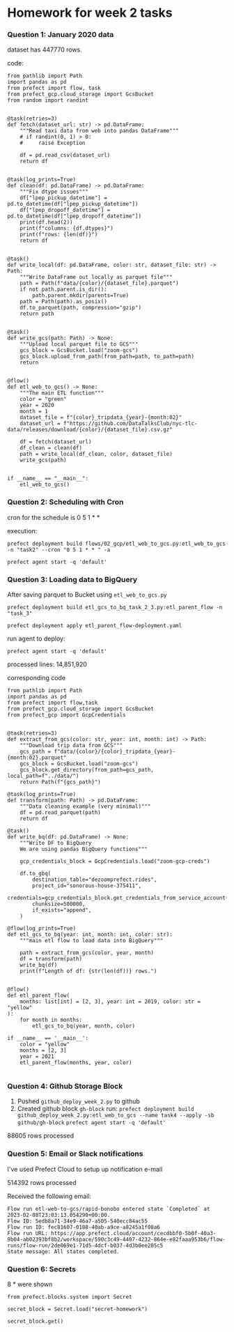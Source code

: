 # Homework for week 2 tasks

### Question 1: January 2020 data

dataset has 447770 rows.

code:


```
from pathlib import Path
import pandas as pd
from prefect import flow, task
from prefect_gcp.cloud_storage import GcsBucket
from random import randint


@task(retries=3)
def fetch(dataset_url: str) -> pd.DataFrame:
    """Read taxi data from web into pandas DataFrame"""
    # if randint(0, 1) > 0:
    #     raise Exception

    df = pd.read_csv(dataset_url)
    return df


@task(log_prints=True)
def clean(df: pd.DataFrame) -> pd.DataFrame:
    """Fix dtype issues"""
    df["lpep_pickup_datetime"] = pd.to_datetime(df["lpep_pickup_datetime"])
    df["lpep_dropoff_datetime"] = pd.to_datetime(df["lpep_dropoff_datetime"])
    print(df.head(2))
    print(f"columns: {df.dtypes}")
    print(f"rows: {len(df)}")
    return df


@task()
def write_local(df: pd.DataFrame, color: str, dataset_file: str) -> Path:
    """Write DataFrame out locally as parquet file"""
    path = Path(f"data/{color}/{dataset_file}.parquet")
    if not path.parent.is_dir():
        path.parent.mkdir(parents=True)
    path = Path(path).as_posix()
    df.to_parquet(path, compression="gzip")
    return path


@task()
def write_gcs(path: Path) -> None:
    """Upload local parquet file to GCS"""
    gcs_block = GcsBucket.load("zoom-gcs")
    gcs_block.upload_from_path(from_path=path, to_path=path)
    return


@flow()
def etl_web_to_gcs() -> None:
    """The main ETL function"""
    color = "green"
    year = 2020
    month = 1
    dataset_file = f"{color}_tripdata_{year}-{month:02}"
    dataset_url = f"https://github.com/DataTalksClub/nyc-tlc-data/releases/download/{color}/{dataset_file}.csv.gz"

    df = fetch(dataset_url)
    df_clean = clean(df)
    path = write_local(df_clean, color, dataset_file)
    write_gcs(path)


if __name__ == "__main__":
    etl_web_to_gcs()

```

### Question 2: Scheduling with Cron

cron for the schedule is 0 5 1 * *

execution:

`prefect deployment build flows/02_gcp/etl_web_to_gcs.py:etl_web_to_gcs -n "task2" --cron "0 5 1 * * " -a`

`prefect agent start -q 'default'`

### Question 3: Loading data to BigQuery

After saving parquet to Bucket using `etl_web_to_gcs.py `


`prefect deployment build etl_gcs_to_bq_task_2_3.py:etl_parent_flow -n "task_3"`

`prefect deployment apply etl_parent_flow-deployment.yaml`

run agent to deploy:

`prefect agent start -q 'default'`

processed lines:
14,851,920


corresponding code

```
from pathlib import Path
import pandas as pd
from prefect import flow,task
from prefect_gcp.cloud_storage import GcsBucket
from prefect_gcp import GcpCredentials


@task(retries=3)
def extract_from_gcs(color: str, year: int, month: int) -> Path:
    """Download trip data from GCS"""
    gcs_path = f"data/{color}/{color}_tripdata_{year}-{month:02}.parquet"
    gcs_block = GcsBucket.load("zoom-gcs")
    gcs_block.get_directory(from_path=gcs_path, local_path=f"../data/")
    return Path(f"{gcs_path}")

@task(log_prints=True)
def transform(path: Path) -> pd.DataFrame:
    """Data cleaning example (very minimal)"""
    df = pd.read_parquet(path)
    return df

@task()
def write_bq(df: pd.DataFrame) -> None:
    """Write DF to BigQuery
    We are using pandas BigQuery functions"""
    
    gcp_credentials_block = GcpCredentials.load("zoom-gcp-creds")

    df.to_gbq(
        destination_table="dezoomprefect.rides",
        project_id="sonorous-house-375411",
        credentials=gcp_credentials_block.get_credentials_from_service_account(),
        chunksize=500000,
        if_exists="append",
    )

@flow(log_prints=True)
def etl_gcs_to_bq(year: int, month: int, color: str):
    """main etl flow to load data into BigQuery"""

    path = extract_from_gcs(color, year, month)
    df = transform(path)
    write_bq(df)
    print(f"Length of df: {str(len(df))} rows.")


@flow()
def etl_parent_flow(
    months: list[int] = [2, 3], year: int = 2019, color: str = "yellow"
):
    for month in months:
        etl_gcs_to_bq(year, month, color)

if __name__ == '__main__':
    color = "yellow"
    months = [2, 3]
    year = 2021
    etl_parent_flow(months, year, color)


```

### Question 4: Github Storage Block

1. Pushed `github_deploy_week_2.py` to github
2. Created github block `gh-block`
run: 
`prefect deployment build github_deploy_week_2.py:etl_web_to_gcs --name task4 --apply -sb github/gh-block`
`prefect agent start -q 'default'`

88605 rows processed


### Question 5: Email or Slack notifications

I've used Prefect Cloud to setup up notification e-mail

514392 rows processed

Received the following email:

```
Flow run etl-web-to-gcs/rapid-bonobo entered state `Completed` at 2023-02-08T23:03:13.054290+00:00.
Flow ID: 5edb8a71-34e9-46a7-a505-540ecc84ac55
Flow run ID: fec81607-0188-40ab-a9ce-a8245a1f08a6
Flow run URL: https://app.prefect.cloud/account/cecdbbf0-5b0f-40a3-9b04-ab02393bf8b2/workspace/590c3c49-4407-4232-864e-e82faaa953b6/flow-runs/flow-run/2de069e1-71d5-4dcf-b037-4d3b0ee205c5
State message: All states completed.
```


### Question 6: Secrets

8 * were shown

```
from prefect.blocks.system import Secret

secret_block = Secret.load("secret-homework")

secret_block.get()

```
